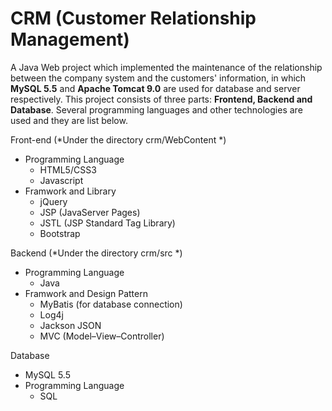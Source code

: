 # CRM (Customer Relationship Management)
A Java Web project which implemented the maintenance of the relationship between the company system and the customers' information, in which **MySQL 5.5** and **Apache Tomcat 9.0** are used for database and server respectively. This project consists of three parts: **Frontend, Backend and Database**. Several programming languages and other technologies are used and they are list below.

Front-end (*Under the directory crm/WebContent *)
- Programming Language
  - HTML5/CSS3
  - Javascript
- Framwork and Library
  - jQuery
  - JSP (JavaServer Pages)
  - JSTL (JSP Standard Tag Library)
  - Bootstrap

Backend (*Under the directory crm/src *)
- Programming Language
  - Java
- Framwork  and Design Pattern
  - MyBatis (for database connection)
  - Log4j 
  - Jackson JSON
  - MVC (Model–View–Controller)
 
 Database
 - MySQL 5.5
 - Programming Language
   - SQL
